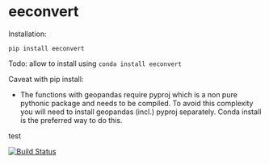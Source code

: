 # eeconvert

Installation:

`pip install eeconvert`

Todo: 
allow to install using `conda install eeconvert` 

Caveat with pip install:
- The functions with geopandas require pyproj which is a non pure pythonic package and needs to be compiled. To avoid this complexity you will need to install geopandas (incl.) pyproj separately. Conda install is the preferred way to do this. 



test  


[![Build Status](https://travis-ci.org/rutgerhofste/eeconvert.svg?branch=master)](https://travis-ci.org/rutgerhofste/eeconvert)
